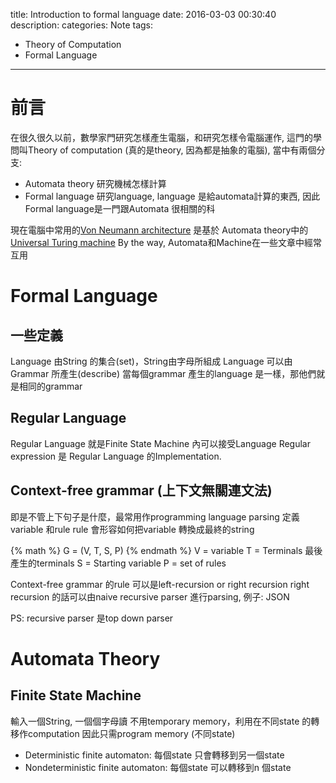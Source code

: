 title: Introduction to formal language
date: 2016-03-03 00:30:40
description:
categories: Note
tags:
- Theory of Computation
- Formal Language
---

# 前言
在很久很久以前，數學家門研究怎樣產生電腦，和研究怎樣令電腦運作, 這門的學問叫Theory of computation (真的是theory, 因為都是抽象的電腦), 當中有兩個分支:
- Automata theory 
  研究機械怎樣計算
- Formal language 
  研究language, language 是給automata計算的東西, 因此Formal language是一門跟Automata 很相關的科

現在電腦中常用的[Von Neumann architecture](https://en.wikipedia.org/wiki/Von_Neumann_architecture) 是基於 Automata theory中的 [Universal Turing machine](https://en.wikipedia.org/wiki/Universal_Turing_machine)
By the way, Automata和Machine在一些文章中經常互用


# Formal Language

## 一些定義

Language 由String 的集合(set)，String由字母所組成
Language 可以由Grammar 所產生(describe)
當每個grammar 產生的language 是一樣，那他們就是相同的grammar


## Regular Language

Regular Language 就是Finite State Machine 內可以接受Language
Regular expression 是 Regular Language 的Implementation.

## Context-free grammar (上下文無關連文法)
即是不管上下句子是什麼，最常用作programming language parsing
定義variable 和rule
rule 會形容如何把variable 轉換成最終的string

{% math %}
G = (V, T, S, P)
{% endmath %}
V = variable 
T = Terminals 最後產生的terminals
S = Starting variable
P = set of rules

Context-free grammar 的rule 可以是left-recursion or right recursion
right recursion 的話可以由naive recursive parser 進行parsing, 例子: JSON

PS: recursive parser 是top down parser

# Automata Theory

## Finite State Machine
輸入一個String, 一個個字母讀
不用temporary memory，利用在不同state 的轉移作computation
因此只需program memory (不同state)

- Deterministic finite automaton: 每個state 只會轉移到另一個state
- Nondeterministic finite automaton: 每個state 可以轉移到n 個state


